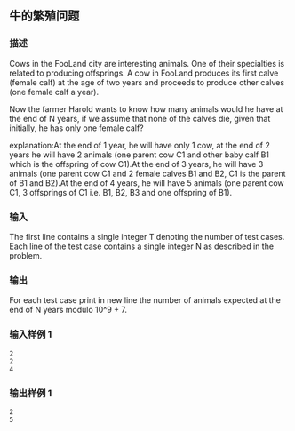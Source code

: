 ## 牛的繁殖问题

### 描述

Cows in the FooLand city are interesting animals. One of their specialties is related to producing offsprings. A cow in FooLand produces its first calve (female calf) at the age of two years and proceeds to produce other calves (one female calf a year).

Now the farmer Harold wants to know how many animals would he have at the end of N years, if we assume that none of the calves die, given that initially, he has only one female calf?

explanation:At the end of 1 year, he will have only 1 cow, at the end of 2 years he will have 2 animals (one parent cow C1 and other baby calf B1 which is the offspring of cow C1).At the end of 3 years, he will have 3 animals (one parent cow C1 and 2 female calves B1 and B2, C1 is the parent of B1 and B2).At the end of 4 years, he will have 5 animals (one parent cow C1, 3 offsprings of C1 i.e. B1, B2, B3 and one offspring of B1).

### 输入

The first line contains a single integer T denoting the number of test cases. Each line of the test case contains a single integer N as described in the problem.

### 输出

For each test case print in new line the number of animals expected at the end of N years modulo 10^9 + 7.

### 输入样例 1 

```
2
2
4
```

### 输出样例 1

```
2
5
```